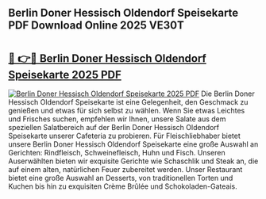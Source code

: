 ## Berlin Doner Hessisch Oldendorf Speisekarte PDF Download Online 2025 VE30T

# <h2><a href="http://gc7e718.nevu.top/?p=Berlin+Doner+Hessisch+Oldendorf+Speisekarte">🔗 👉🔴 Berlin Doner Hessisch Oldendorf Speisekarte 2025 PDF</a></h2>

[![Berlin Doner Hessisch Oldendorf Speisekarte 2025 PDF](https://i.imgur.com/dBaPXMq.png)](http://gc7e718.nevu.top/?p=Berlin+Doner+Hessisch+Oldendorf+Speisekarte)
Die Berlin Doner Hessisch Oldendorf Speisekarte ist eine Gelegenheit, den Geschmack zu genießen und etwas für sich selbst zu wählen. Wenn Sie etwas Leichtes und Frisches suchen, empfehlen wir Ihnen, unsere Salate aus dem speziellen Salatbereich auf der Berlin Doner Hessisch Oldendorf Speisekarte unserer Cafeteria zu probieren. Für Fleischliebhaber bietet unsere Berlin Doner Hessisch Oldendorf Speisekarte eine große Auswahl an Gerichten: Rindfleisch, Schweinefleisch, Huhn und Fisch. Unseren Auserwählten bieten wir exquisite Gerichte wie Schaschlik und Steak an, die auf einem alten, natürlichen Feuer zubereitet werden. Unser Restaurant bietet eine große Auswahl an Desserts, von traditionellen Torten und Kuchen bis hin zu exquisiten Crème Brûlée und Schokoladen-Gateais.
